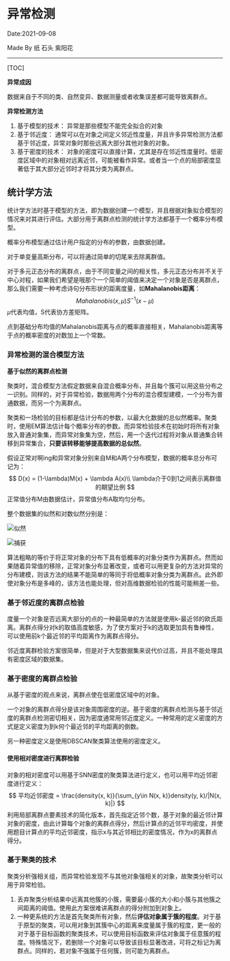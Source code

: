 # 异常检测

Date:2021-09-08

Made By 纸 石头 紫阳花

_____



[TOC]

**异常成因**

数据来自于不同的类、自然变异、数据测量或者收集误差都可能导致离群点。

**异常检测方法**

1. 基于模型的技术：
    异常是那些模型不能完全拟合的对象
2. 基于邻近度：
    通常可以在对象之间定义邻近性度量，并且许多异常检测方法都基于邻近度，异常对象时那些远离大部分其他对象的对象。
3. 基于密度的技术：
    对象的密度可以直接计算，尤其是存在邻近性度量时。低密度区域中的对象相对远离近邻，可能被看作异常。或者当一个点的局部密度显著低于其大部分近邻时才将其分类为离群点。

## 统计学方法

统计学方法时基于模型的方法，即为数据创建一个模型，并且根据对象拟合模型的情况来对其进行评估。大部分用于离群点检测的统计学方法都基于一个概率分布模型。

概率分布模型通过估计用户指定的分布的参数，由数据创建。

对于单变量高斯分布，可以将通过简单的切尾来去除离群值。

对于多元正态分布的离群点，由于不同变量之间的相关性，多元正态分布并不关于中心对程，如果我们希望是哦那个一个简单的阈值来决定一个对象是否是离群点，那么我们需要一种考虑诗句分布形状的距离度量，如**Mahalanobis距离**：
$$
Mahalanobis(x, \mu)S^{-1}(x-\mu)
$$
$\mu$代表均值，S代表协方差矩阵。

点到基础分布均值的Mahalanobis距离与点的概率直接相关，Mahalanobis距离等于点的概率密度的对数加上一个常数。

### 异常检测的混合模型方法

**基于似然的离群点检测**

聚类时，混合模型方法假定数据来自混合概率分布，并且每个簇可以用这些分布之一识别。同样的，对于异常检验，数据用两个分布的混合模型建模，一个分布为普通数据，而另一个为离群点。

聚类和一场检验的目标都是估计分布的参数，以最大化数据的总似然概率。聚类时，使用EM算法估计每个概率分布的参数。而异常检验技术在初始时将所有对象放入普通对象集，而异常对象集为空，然后，用一个迭代过程将对象从普通集合转移到异常集合，**只要该转移能够提高数据的总似然**。

假设正常对啊ing和异常对象分别来自M和A两个分布模型，数据的概率总分布可记为：
$$
D(x) = (1-\lambda)M(x) + \lambda A(x)\\
\lambda介于0到1之间表示离群值的期望比例
$$
正常值分布M由数据估计，异常值分布A取均匀分布。

整个数据集的似然和对数似然分别是：

![似然](似然.png)



![捕获](%E6%8D%95%E8%8E%B7.PNG)

算法粗略的等价于将正常对象的分布下具有低概率的对象分类作为离群点。然而如果随着异常值的移除，正常对象分布显著改变，或者可以用更复杂的方法对异常的分布建模，则该方法的结果不能简单的等同于将低概率对象分类为离群点。此外即使对象分布是多峰的，该方法也能处理，但对高维数据检验的性能可能稍差一些。

### 基于邻近度的离群点检验

度量一个对象是否远离大部分的点的一种最简单的方法就是使用k-最近邻的欧氏距离。离群点得分对k的取值高度敏感，为了使方案对于k的选取更加具有鲁棒性，可以使用前k个最近邻的平均距离作为离群点得分。

邻近度离群检验方案很简单，但是对于大型数据集来说代价过高，并且不能处理具有密度区域的数据集。

### 基于密度的离群点检验

从基于密度的观点来说，离群点使在低密度区域中的对象。

一个对象的离群点得分是该对象周围密度的逆。基于密度的离群点检测与基于邻近度的离群点检测密切相关，因为密度通常用邻近度定义。一种常用的定义密度的方式是定义密度为到k何个最近邻的平均距离的倒数。

另一种密度定义是使用DBSCAN聚类算法使用的密度定义。

#### 使用相对密度进行离群检验

对象的相对密度可以用基于SNN密度的聚类算法进行定义，也可以用平均近邻密度进行定义：
$$
平均近邻密度 = \frac{density(x, k)}{\sum_{y\in N(x, k)}density(y, k)/|N(x, k)|}
$$
利用局部离群点要素技术的简化版本，首先指定近邻个数，基于对象的最近邻计算对象的密度，由此计算每个对象的离群点得分，然后计算点的近邻平均密度，并使用题目计算点的平均近邻密度，指示x与其近邻相比的密度情况，作为x的离群点得分。

### 基于聚类的技术

聚类分析强相关组，而异常检验发现不与其他对象强相关的对象，故聚类分析可以用于异常检验。

1. 丢弃聚类分析结果中远离其他簇的小簇，需要最小簇的大小和小簇与其他簇之间距离的阈值。使用此方案很难讲离群点的得分附加到对象上。
2. 一种更系统的方法是首先聚类所有对象，然后**评估对象属于簇的程度**。对于基于原型的聚类，可以用对象到其簇中心的距离来度量属于簇的程度，更一般的对于基于目标函数的聚类技术，可以使用目标函数来评估对象属于任意簇的程度。特殊情况下，若删除一个对象可以导致该目标显著改进，可将之标记为离群点。同样的，若对象不强属于任何簇，则可能为离群点。

